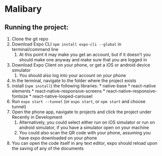 # Malibary

## Running the project:

1. Clone the git repo
2. Download Expo CLI `npm install expo-cli --global` in terminal/command line
      1. At this point it may make you get an account, but if it doesn't
          you should make one anyway and make sure that you are logged in
3. Download Expo Client on your phone, or get a iOS or android device
      simulator
      1. You should also log into your account on your phone
4. In the terminal, navigate to the folder where the project exists
5. install (`npm install`) the following libraries:
        * native-base
        * react-native elements
        * react-native-responsive-screens
        * react-native-responsive-fontsize
        * react-native-looped-carousel
6. Run `expo start --tunnel` (or `expo start`, or `npm start` and choose tunnel)
7. Open the phone app, navigate to projects and click the project under Recently in Development
      1. Alternatively, you could select either run on iOS simulator or run on android simulator, if you have a simulator open on your machine
      2. You could also scan the QR code with your phone, assuming you have expo downloaded on your phone
8. You can open the code itself in any text editor, expo should reload upon the saving of any of the documents
